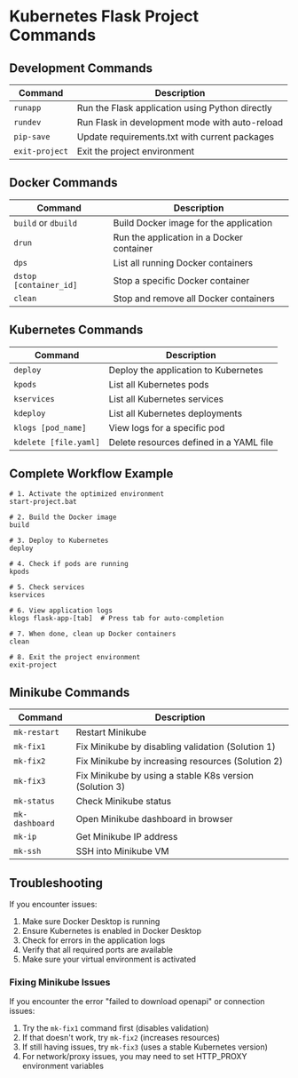 # Kubernetes Flask Project Commands

## Development Commands

| Command        | Description                                     |
| -------------- | ----------------------------------------------- |
| `runapp`       | Run the Flask application using Python directly |
| `rundev`       | Run Flask in development mode with auto-reload  |
| `pip-save`     | Update requirements.txt with current packages   |
| `exit-project` | Exit the project environment                    |

## Docker Commands

| Command                | Description                               |
| ---------------------- | ----------------------------------------- |
| `build` or `dbuild`    | Build Docker image for the application    |
| `drun`                 | Run the application in a Docker container |
| `dps`                  | List all running Docker containers        |
| `dstop [container_id]` | Stop a specific Docker container          |
| `clean`                | Stop and remove all Docker containers     |

## Kubernetes Commands

| Command               | Description                             |
| --------------------- | --------------------------------------- |
| `deploy`              | Deploy the application to Kubernetes    |
| `kpods`               | List all Kubernetes pods                |
| `kservices`           | List all Kubernetes services            |
| `kdeploy`             | List all Kubernetes deployments         |
| `klogs [pod_name]`    | View logs for a specific pod            |
| `kdelete [file.yaml]` | Delete resources defined in a YAML file |

## Complete Workflow Example

```
# 1. Activate the optimized environment
start-project.bat

# 2. Build the Docker image
build

# 3. Deploy to Kubernetes
deploy

# 4. Check if pods are running
kpods

# 5. Check services
kservices

# 6. View application logs
klogs flask-app-[tab]  # Press tab for auto-completion

# 7. When done, clean up Docker containers
clean

# 8. Exit the project environment
exit-project
```

## Minikube Commands

| Command        | Description                                             |
| -------------- | ------------------------------------------------------- |
| `mk-restart`   | Restart Minikube                                        |
| `mk-fix1`      | Fix Minikube by disabling validation (Solution 1)       |
| `mk-fix2`      | Fix Minikube by increasing resources (Solution 2)       |
| `mk-fix3`      | Fix Minikube by using a stable K8s version (Solution 3) |
| `mk-status`    | Check Minikube status                                   |
| `mk-dashboard` | Open Minikube dashboard in browser                      |
| `mk-ip`        | Get Minikube IP address                                 |
| `mk-ssh`       | SSH into Minikube VM                                    |

## Troubleshooting

If you encounter issues:

1. Make sure Docker Desktop is running
2. Ensure Kubernetes is enabled in Docker Desktop
3. Check for errors in the application logs
4. Verify that all required ports are available
5. Make sure your virtual environment is activated

### Fixing Minikube Issues

If you encounter the error "failed to download openapi" or connection issues:

1. Try the `mk-fix1` command first (disables validation)
2. If that doesn't work, try `mk-fix2` (increases resources)
3. If still having issues, try `mk-fix3` (uses a stable Kubernetes version)
4. For network/proxy issues, you may need to set HTTP_PROXY environment variables
